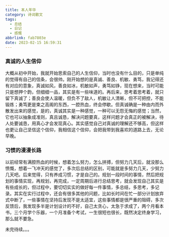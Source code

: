 ```yaml
---
title: 本人年华
category: 诗词散文
tags:
  - 总结
  - 日记
  - 感慨
abbrlink: fab7803e
date: 2023-02-15 16:59:31
---
```


<!--more-->

### 真诚的人生信仰

大概从初中开始，我就开始思索自己的人生信仰，当时也没有什么目的，只是单纯的觉得有自己的信条，会很帅。刚开始想的是真诚、善良、机敏、勇笃，我记得还有对应的意象，真诚如风，善良如冰，机敏如声，勇笃如铮，现在想来，当时可能只是想押个韵，但细细一品，其实是有一些味道的。再后来，思考着思考着，就只留下真诚了；善良会使人温暖，但负不了敌人，机敏让人清晰，但不可把控，不能锻炼；勇笃更是束之高阁的东西，一腔热血，终会停歇。但真诚确是一种由内而外散发出来的感觉，是的，真诚其实是一种感觉，一种可以无怨无悔的感觉；当然，它也可以抽象成准则，真且诚恳，解决问题要真，这样问题才会真正的被解决，待人处要诚恳，用真心才会发现真心。其实感觉自己对真诚的理解还不够高，但这样也更让自己坚信这个信仰，我相信这个信仰，会把我带到我喜欢的道路上去，无论早晚。

### 习惯的漫漫长路

以前经常有满腔热血的时候，想着怎么努力，怎么拼搏，但努力几天后，就没那么愤慨，想着一飞冲天的感觉了，多次后总结的区别，可能就是多努力几天，少努力几天吧。后来觉得，只有养成习惯，才是自己的。规划一段时间的事情，然后把规划的事情实现，再规划，再完成，一定周期后进行总结思考，就会发现自己其实是有些成长的，但过程中，要切切实实的做好每一件事情，多总结，多思考，多记录。其实在实行过程中，还会有很多其他的问题，比如长时间在忙一部分计划放弃式中断了，一些事情在坚持后发现不是太适宜，这些事情都是很严重的阻碍，多次反馈后，我发现多半是计划设计的不好，自己太贪心，太急于求成了，两个月看本书，三个月学个乐器，一个月准备个考试，一生很短也很长，既然决定终身学习，那么就不要急。

未完待续。。。
